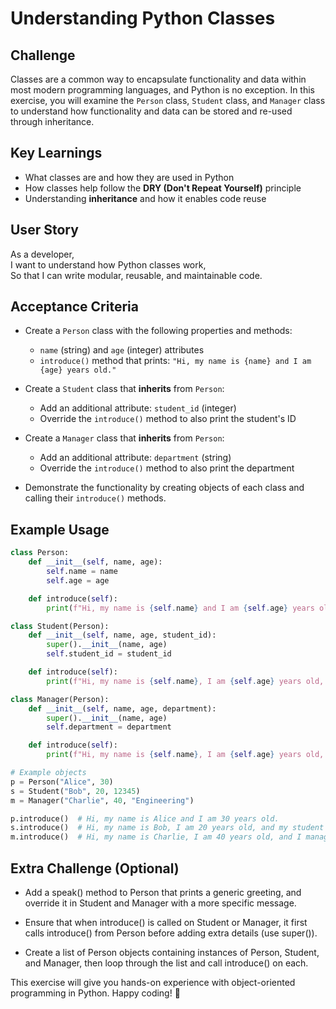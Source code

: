 # Understanding Python Classes

## Challenge

Classes are a common way to encapsulate functionality and data within most modern programming languages, and Python is no exception. In this exercise, you will examine the `Person` class, `Student` class, and `Manager` class to understand how functionality and data can be stored and re-used through inheritance.

## Key Learnings

- What classes are and how they are used in Python
- How classes help follow the **DRY (Don't Repeat Yourself)** principle
- Understanding **inheritance** and how it enables code reuse

## User Story

As a developer,  
I want to understand how Python classes work,  
So that I can write modular, reusable, and maintainable code.

## Acceptance Criteria

- Create a `Person` class with the following properties and methods:

  - `name` (string) and `age` (integer) attributes
  - `introduce()` method that prints: `"Hi, my name is {name} and I am {age} years old."`

- Create a `Student` class that **inherits** from `Person`:

  - Add an additional attribute: `student_id` (integer)
  - Override the `introduce()` method to also print the student's ID

- Create a `Manager` class that **inherits** from `Person`:

  - Add an additional attribute: `department` (string)
  - Override the `introduce()` method to also print the department

- Demonstrate the functionality by creating objects of each class and calling their `introduce()` methods.

## Example Usage

```python
class Person:
    def __init__(self, name, age):
        self.name = name
        self.age = age

    def introduce(self):
        print(f"Hi, my name is {self.name} and I am {self.age} years old.")

class Student(Person):
    def __init__(self, name, age, student_id):
        super().__init__(name, age)
        self.student_id = student_id

    def introduce(self):
        print(f"Hi, my name is {self.name}, I am {self.age} years old, and my student ID is {self.student_id}.")

class Manager(Person):
    def __init__(self, name, age, department):
        super().__init__(name, age)
        self.department = department

    def introduce(self):
        print(f"Hi, my name is {self.name}, I am {self.age} years old, and I manage the {self.department} department.")

# Example objects
p = Person("Alice", 30)
s = Student("Bob", 20, 12345)
m = Manager("Charlie", 40, "Engineering")

p.introduce()  # Hi, my name is Alice and I am 30 years old.
s.introduce()  # Hi, my name is Bob, I am 20 years old, and my student ID is 12345.
m.introduce()  # Hi, my name is Charlie, I am 40 years old, and I manage the Engineering department.
```

## Extra Challenge (Optional)

- Add a speak() method to Person that prints a generic greeting, and override it in Student and Manager with a more specific message.

- Ensure that when introduce() is called on Student or Manager, it first calls introduce() from Person before adding extra details (use super()).

- Create a list of Person objects containing instances of Person, Student, and Manager, then loop through the list and call introduce() on each.

This exercise will give you hands-on experience with object-oriented programming in Python. Happy coding! 🚀
